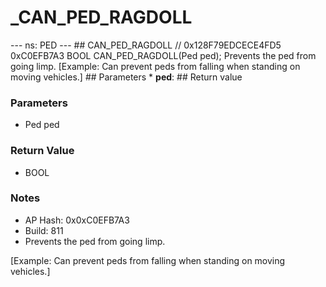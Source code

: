 # _CAN_PED_RAGDOLL

--- ns: PED --- ## CAN_PED_RAGDOLL  // 0x128F79EDCECE4FD5 0xC0EFB7A3 BOOL CAN_PED_RAGDOLL(Ped ped);  Prevents the ped from going limp. [Example: Can prevent peds from falling when standing on moving vehicles.]  ## Parameters * **ped**:  ## Return value

### Parameters
* Ped ped

### Return Value
* BOOL

### Notes
* AP Hash: 0x0xC0EFB7A3
* Build: 811
* Prevents the ped from going limp.

[Example: Can prevent peds from falling when standing on moving vehicles.]

